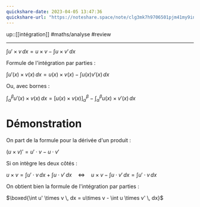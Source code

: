 ```yaml
---
quickshare-date: 2023-04-05 13:47:36
quickshare-url: "https://noteshare.space/note/clg3mk7h9706501pjm41my9in#4ZjKaXyJjespwdodKgrSvFMCQpB/+5JvxI6eoIZFwRM"
---
```

up::[[intégration]]
#maths/analyse #review 

----


$\displaystyle \int u' \times v \, dx = u\times v - \int u \times v' \, dx$

Formule de l'intégration par parties :

$\displaystyle \int u'(x)\times v(x) \, dx = u(x)\times v(x) - \int u(x)v'(x) \, dx$

Ou, avec bornes : 

$\displaystyle \int _{\alpha}^{\beta} u'(x)\times v(x) \, dx = \left[ u(x)\times v(x) \right]_{\alpha}^{\beta} - \int _{\alpha}^{\beta} u(x)\times v'(x) \, dx$


# Démonstration
On part de la formule pour la dérivée d'un produit :

$(u \times v) ' = u' \cdot  v - u\cdot v'$

Si on intègre les deux côtés :

$\displaystyle u \times v = \int u'\cdot v \, dx + \int u\cdot v' \, dx \quad \iff \quad u \times v - \int u \cdot v' \, dx = \int u'\cdot v \, dx$

On obtient bien la formule de l'intégration par parties :

$\boxed{\int u' \times v \, dx = u\times v - \int u \times v' \, dx}$



